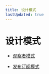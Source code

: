 ```yaml
---
title: 设计模式
lastUpdated: true
---
```


# 设计模式

- [观察者模式](/developer/designpattern/ObserverPattern)

- [发布订阅模式](/developer/designpattern/发布订阅模式)

